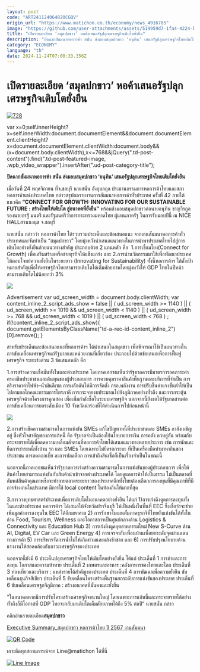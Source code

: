 ```yaml
---
layout: post
code: "ART24112406482OCGQV"
origin_url: "https://www.matichon.co.th/economy/news_4916785"
image: "https://github.com/user-attachments/assets/519959d7-1fa4-4224-babf-a1d465641ea0"
title: "เปิดรายละเอียด ‘สมุดปกขาว’ หอค้าเสนอรัฐปลุกเศรษฐกิจเติบโตยั่งยืน"
description: "ปิดฉากสัมมนาหอการค้า สนั่น ส่งมอบสมุดปกขาว 'อนุทิน' เสนอรัฐปลุกเศรษฐกิจไทยเติบโตยั่งยืน"
category: "ECONOMY"
language: "th"
date: 2024-11-24T07:00:33.356Z
---
```


# เปิดรายละเอียด ‘สมุดปกขาว’ หอค้าเสนอรัฐปลุกเศรษฐกิจเติบโตยั่งยืน

[![](https://www.matichon.co.th/wp-content/uploads/2024/11/728-45.png "728")](https://www.matichon.co.th/wp-content/uploads/2024/11/728-45.png)

var x=0;self.innerHeight?x=self.innerWidth:document.documentElement&&document.documentElement.clientHeight?x=document.documentElement.clientWidth:document.body&&(x=document.body.clientWidth),x<=768&&jQuery(".td-post-content").find(".td-post-featured-image, .wpb\_video\_wrapper").insertAfter(".ud-post-category-title");

**ปิดฉากสัมมนาหอการค้า สนั่น ส่งมอบสมุดปกขาว ‘อนุทิน’ เสนอรัฐปลุกเศรษฐกิจไทยเติบโตยั่งยืน**

เมื่อวันที่ 24 พฤศจิกายน ที่จ.ชลบุรี นายสนั่น อังอุบลกุล ประธานกรรมการหอการค้าไทยและสภาหอการค้าแห่งประเทศไทย กล่าวสรุปผลรายงานการสัมมนาหอการค้าทั่วประเทศ ครั้งที่ 42 ภายใต้แนวคิด **“CONNECT FOR GROWTH: INNOVATING FOR OUR SUSTAINABLE FUTURE : สร้างไทยให้เติบโต สู่อนาคตที่ยั่งยืน”** พร้อมส่งมอบสมุดปกขาวต่อนายอนุทิน ชาญวีรกูล รองนายกรฐั มนตรี และรัฐมนตรีว่าการกระทรวงมหาดไทย ผู้แทนภาครัฐ ในการรับมอบปีนี้ ณ NICE HALLสวนนงนุช จ.ชลบุรี

นายสนั่น กล่าวว่า หอการค้าไทย ได้รวบรวมประเด็นและข้อเสนอแนะ จากงานสัมมนาหอการค้าทั่วประเทศและจัดทำเป็น “สมุดปกขาว” โดยมุ่งหวังนำเสนอแนวทางในการนำพาประเทศไทยไปสู่การเติบโตอย่างยั่งยืนด้วยแนวทางสำคัญ ประกอบด้วย 2 แกนหลัก คือ  1.การเชื่อมโยง(Connect for Growth) เพื่อเสริมสร้างเครือข่ายธุรกิจให้แข็งแกร่ง และ 2.การนำนวัตกรรมมาใช้เพื่อพัฒนาประเทศ ให้ตอบโจทย์ความยั่งยืนในระยะยาว (Innovating for Sustainability) ทั้งนี้หอการค้าฯ ได้ตั้งเป้าหมายสำคัญเพื่อให้เศรษฐกิจไทยสามารถเติบโตได้เต็มศักยภาพโดยมุ่งหวังให้ GDP ไทยในปีหน้าสามารถเติบโตไม่น้อยกว่า 3%

![](https://www.matichon.co.th/wp-content/uploads/2024/11/S__241016871-1024x681.jpg)

Advertisement var ud\_screen\_width = document.body.clientWidth; var content\_inline\_2\_script\_ads\_show = false || ( ud\_screen\_width >= 1140 ) || ( ud\_screen\_width >= 1019 && ud\_screen\_width < 1140 ) || ( ud\_screen\_width >= 768 && ud\_screen\_width < 1019 ) || ( ud\_screen\_width < 768 ) ; if(!content\_inline\_2\_script\_ads\_show){ document.getElementsByClassName("td-a-rec-id-content\_inline\_2")\[0\].remove(); }

สาหรับประเด็นและข้อเสนอแนะที่หอการค้าฯ ได้นำเสนอในสมุดขาว เพื่อพิจารณาใช้เป็นแนวทางในการขับเคลื่อนเศรษฐกิจแก่รัฐบาลและหน่วยงานที่เกี่ยวข้อง ประกอบไปด้วยข้อเสนอเพื่อการฟื้นฟูเศรษฐกิจ ระยะเร่งด่วน 3 ข้อเสนอหลัก คือ

1.การสร้างความเชื่อมั่นทั้งในและต่างประเทศ โดยภาคเอกชนเห็นว่ารัฐบาลควรมีมาตรการลดภาระค่าครองชีพประชาชนและต้นทุนของผู้ประกอบการ การควบคุมราคาสินค้าพื้นฐานและบริการที่จำเป็น การตรึงราคาค่าไฟฟ้า–น้ำมันดีเซล การผลักดันให้มีการจัดตั้ง กรอ.พลังงาน การปรับขึ้นค่าแรงขั้นต่ำให้เป็นไปตามกลไกคณะกรรมการไตรภาคี การกระจายงบประมาณไปยังภูมิภาคอย่างทั่วถึง และการกระตุ้นเศรษฐกิจด้วยโครงการคูณสอง เพื่อเพิ่มกำลังซื้อในระบบเศรษฐกิจ นอกจากนี้ยังขอให้รัฐบาลสานต่อการขับเคลื่อนการยกระดับเมือง 10 จังหวัดนำร่องที่ได้ดำเนินการไปก่อนหน้านี้

![](https://www.matichon.co.th/wp-content/uploads/2024/11/S__241016870-1024x683.png)

2.การสร้างขีดความสามารถในการแข่งขัน SMEs แก้ไขปัญหาหนี้ที่ประชาชนและ SMEs กาลังเผชิญอยู่ ซึ่งหัวใจสาคัญของการแก้หนี้ คือ รัฐบาลจำเป็นต้องใช้นโยบายการเงิน การคลัง ควบคู่กัน พร้อมกับกระจายรายได้เพื่อลดความเหลื่อมล้ำตามที่หอการค้าไทยได้เสนอแนวทางหลายประการ เช่น การพักและยืดการขำระหนี้ทั้งบ้าน รถ และ SMEs โดยเฉพาะไม่ยึดรถกระบะ ที่เป็นเครื่องมือทำมาหากินของประชาชน การลดดอกเบี้ย ละการปลดล็อก การเข้าถึงสินเชื่อก็เป็นเรื่องจำเป็นในขณะนี้

นอกจากนี้ภาคเอกชนเห็นว่ารัฐบาลควรเร่งสร้างความสามารถในการแข่งขันของผู้ประกอบการ เพื่อให้สินค้าไทยสามารถแข่งขันกับสินค้านำเข้าจากต่างประเทศได้ โดยดูแลการค้าให้เป็นธรรม ไม่เป็นตลาดที่ดัมพส์สินค้าคุณภาพซึ่งจะทำลายตลาดระยะยาวของประเทศอีกทั้งไทยต้องเลือกการลงทุนที่มีคุณภาพีที่มีการจ้างงานในประเทศ มีการใช้ local content ในท้องถิ่นให้มากที่สุด

3.การวางยุทธศาสตร์ประเทศเพื่อการเติบโตในอนาคตอย่างยั่งยืน ได้แก่ 1)การเร่งดึงดูดการลงทุนทั้งในและต่างประเทศ หอการค้าฯ ได้เสนอให้จังหวัดปราจีนบุรี ให้เป็นหนึ่งในพื้นที่ EEC ซึ่งเชื่อว่าจะช่วยเพิ่มมูลค่าการลงทุนใน EEC ได้อีกมหาศาล 2) การรักษาโมเมนตั้มภาคธุรกจิที่ไทยยังแข่งขันได้ทั้งในด้าน Food, Tourism, Wellness และโอกาสการเป็นศูนย์กลางด้าน Logistics & Connectivity และ Education Hub 3) การเร่งดึงดูดอุตสาหกรรมใหม่ New S-Curve ด้าน AI, Digital, EV Car และ Green Energy 4) การเจรจากับเพื่อนบ้านเพื่อยกระดับจุดผ่านแดนทางการค้า 5) การบริหารจัดการน้ำไม่ให้เกิดท่วมและแล้งซ้าซาก และ 6) การปรับปรุงนโยบายด้านแรงงานให้สอดคล้องกับภาวะเศรษฐกิจของประเทศ

นอกจากนี้ยังมี 6 ประเด็นปลุกเศรษฐกิจไทยให้เติบโตอย่างยั่งยืน ได้แก่ ประเด็นที่ 1 การค้าและการลงทุน โอกาสและความท้าทาย ประเด็นที่ 2 เกษตรและอาหาร :คลังอาหารของไทยและโลก ประเด็นที่ 3 ท่องเที่ยวและบริการ : แหล่งรายได้สำคัญของประเทศ ประเด็นที่ 4 การพัฒนาเพื่อความยั่งยืน ขับเคลื่อนธุนกิจสีเขียว ประเด็นที่ 5 ขับเคลื่อนโครงสร้างพื้นฐานยกระดับการแข่งขันของประเทศ ประเด็นที่ 6 ขับเคลื่อนเศรษฐกจิภูมิภาค : สร้างอนาคตที่มั่นคงและยั่งยืน

“ในอนาคตหากมีการปรับโครงสร้างเศรษฐกิจขนานใหญ่ โดยเฉพาะการแก้หนี้และกระจายรายได้อย่างทั่วถึงก็มีโอกาสที่ GDP ไทยจะกลับมาเติบโตเต็มศักยภาพได้ถึง 5% ต่อปี” นายสนั่น กล่าว

คลิกอ่านรายละเอียด**สมุดปกขาว** 

[Executive Summary\_สมุดปกขาว หอการค้าไทย ปี 2567 งานสัมมนา](https://www.matichon.co.th/wp-content/uploads/2024/11/Executive-Summary_สมุดปกขาว-หอการค้าไทย-ปี-2567-งานสัมมนา.pdf)

[![QR Code](https://www.matichon.co.th/wp-content/uploads/2023/07/wob1371z.jpg)](https://lin.ee/ht0nDxX)

เกาะติดทุกสถานการณ์จาก Line@matichon ได้ที่นี่

[![Line Image](https://www.matichon.co.th/wp-content/uploads/2023/07/th.png)](https://lin.ee/ht0nDxX)